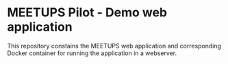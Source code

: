 # MEETUPS Pilot - Demo web application

This repository constains the MEETUPS web application and corresponding Docker container for running the application in a webserver.
